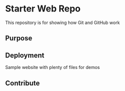 # Starter Web Repo

This repository is for showing how Git and GitHub work

## Purpose
## Deployment
Sample website with plenty of files for demos
## Contribute
